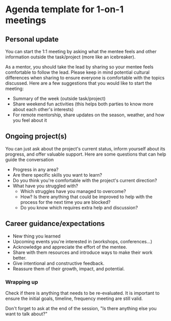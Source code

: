 # Agenda template for 1-on-1 meetings


## Personal update
You can start the 1:1 meeting by asking what the mentee feels and other information outside the task/project (more like an icebreaker).

As a mentor, you should take the lead by sharing so your mentee feels comfortable to follow the lead. Please keep in mind potential cultural differences when sharing to ensure everyone is comfortable with the topics discussed. Here are a few suggestions that you would like to start the meeting:

- Summary of the week (outside task/project)
- Share weekend fun activities (this helps both parties to know more about each other's interests)
- For remote mentorship, share updates on the season, weather, and how you feel about it

## Ongoing project(s)

You can just ask about the project's current status, inform yourself about its progress, and offer valuable support. Here are some questions that can help guide the conversation

- Progress in any area?
- Are there specific skills you want to learn?
- Do you think you're comfortable with the project's current direction?
- What have you struggled with?
    - Which struggles have you managed to overcome?
    - How? Is there anything that could be improved to help with the process for the next time you are blocked?
    - Do you know which requires extra help and discussion?

## Career guidance/expectations

- New thing you learned
- Upcoming events you're interested in (workshops, conferences...)
- Acknowledge and appreciate the effort of the mentee.
- Share with them resources and introduce ways to make their work better.
- Give intentional and constructive feedback.
- Reassure them of their growth, impact, and potential.

### Wrapping up

Check if there is anything that needs to be re-evaluated. It is important to ensure the initial goals, timeline, frequency meeting are still valid.

Don't forget to ask at the end of the session, "Is there anything else you want to talk about?"

